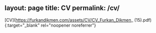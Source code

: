 layout: page
title: CV
permalink: /cv/
---

[CV](https://furkandikmen.com/assets/CV/CV_Furkan_Dikmen_ (15).pdf){:target="_blank" rel="noopener noreferrer"}



